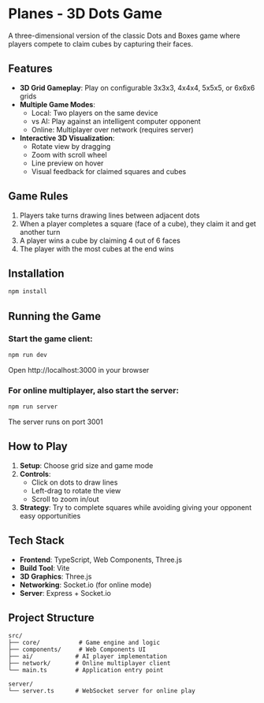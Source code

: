 # Planes - 3D Dots Game

A three-dimensional version of the classic Dots and Boxes game where players compete to claim cubes by capturing their faces.

## Features

- **3D Grid Gameplay**: Play on configurable 3x3x3, 4x4x4, 5x5x5, or 6x6x6 grids
- **Multiple Game Modes**:
  - Local: Two players on the same device
  - vs AI: Play against an intelligent computer opponent
  - Online: Multiplayer over network (requires server)
- **Interactive 3D Visualization**:
  - Rotate view by dragging
  - Zoom with scroll wheel
  - Line preview on hover
  - Visual feedback for claimed squares and cubes

## Game Rules

1. Players take turns drawing lines between adjacent dots
2. When a player completes a square (face of a cube), they claim it and get another turn
3. A player wins a cube by claiming 4 out of 6 faces
4. The player with the most cubes at the end wins

## Installation

```bash
npm install
```

## Running the Game

### Start the game client:
```bash
npm run dev
```
Open http://localhost:3000 in your browser

### For online multiplayer, also start the server:
```bash
npm run server
```
The server runs on port 3001

## How to Play

1. **Setup**: Choose grid size and game mode
2. **Controls**:
   - Click on dots to draw lines
   - Left-drag to rotate the view
   - Scroll to zoom in/out
3. **Strategy**: Try to complete squares while avoiding giving your opponent easy opportunities

## Tech Stack

- **Frontend**: TypeScript, Web Components, Three.js
- **Build Tool**: Vite
- **3D Graphics**: Three.js
- **Networking**: Socket.io (for online mode)
- **Server**: Express + Socket.io

## Project Structure

```
src/
├── core/           # Game engine and logic
├── components/     # Web Components UI
├── ai/            # AI player implementation
├── network/       # Online multiplayer client
└── main.ts        # Application entry point

server/
└── server.ts      # WebSocket server for online play
```
